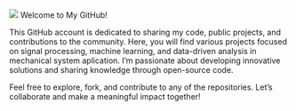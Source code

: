 
<img src="https://github.com/user-attachments/assets/490b0359-58f7-4a67-8fe0-58f080b4c7cc"/>
Welcome to My GitHub!

This GitHub account is dedicated to sharing my code, public projects, and contributions to the community. Here, you will find various projects focused on signal processing, machine learning, and data-driven analysis in mechanical system aplication. I’m passionate about developing innovative solutions and sharing knowledge through open-source code.

Feel free to explore, fork, and contribute to any of the repositories. Let’s collaborate and make a meaningful impact together!
